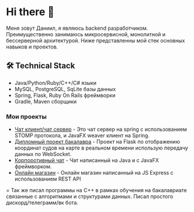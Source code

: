 # Hi there 👋
Меня зовут Даниил, я являюсь backend разработчиком. Преимущественно занимаюсь микросервисной, монолитной и бессерверной архитектурой.
Ниже представленны мой стек основных навыков и проектов.


## 🛠 Technical Stack
*   Java/Python/Ruby/C++/C# языки
*   MySQL, PostgreSQL, SqLite базы данных
*   Spring, Flask, Ruby On Rails фреймворки
*   Gradle, Maven сборщики

### Мои проекты

*   [Чат клиент/чат сервер](https://github.com/DarkGolly/local_chat_spring) - Это чат сервер на spring с использованием STOMP протокола, и JavaFX weaver клиент на Spring.
*   [Дипломный проект бакалавра](https://github.com/DarkGolly/vkr) - Проект на Flask по отображению координат судов на карте в реальном времени использую передачу данных по WebSocket.
*   [Корпоротивный чат](https://github.com/DarkGolly/corpChat) - Чат написанный на Java и с JavaFX фреймворком. 
*   [Онлайн магазин](https://github.com/DarkGolly/online_shop) - Онлайн магазин написанный на JS Express с использованием REST API

=
Так же писал программы на C++ в рамках обучения на бакалавриате связанные с алгоритмами и структурами данных.
Писал простого дискорд/телеграмм/вк бота.
<!--
**DarkGolly/DarkGolly** is a ✨ _special_ ✨ repository because its `README.md` (this file) appears on your GitHub profile.

Here are some ideas to get you started:

- 🔭 I’m currently working on ...
- 🌱 I’m currently learning ...
- 👯 I’m looking to collaborate on ...
- 🤔 I’m looking for help with ...
- 💬 Ask me about ...
- 📫 How to reach me: ...
- 😄 Pronouns: ...
- ⚡ Fun fact: ...
-->
